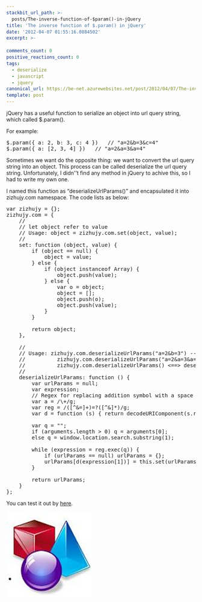 ```yaml
---
stackbit_url_path: >-
  posts/The-inverse-function-of-$param()-in-jQuery
title: 'The inverse function of $.param() in jQuery'
date: '2012-04-07 01:55:16.0884502'
excerpt: >-
  
comments_count: 0
positive_reactions_count: 0
tags: 
  - deserialize
  - javascript
  - jquery
canonical_url: https://be-net.azurewebsites.net/post/2012/04/07/The-inverse-function-of-$param()-in-jQuery
template: post
---
```

<p>jQuery has a useful function to serialize an object into url query string, which called $.param().</p>  <p>For example: </p>  <pre class="brush: javascript">$.param({ a: 2, b: 3, c: 4 }) 	// &quot;a=2&amp;b=3&amp;c=4&quot;
$.param({ a: [2, 3, 4] }) 	// &quot;a=2&amp;a=3&amp;a=4&quot;</pre>

<p>Sometimes we want do the opposite thing: we want to convert the url query string into an object. This process can be called deserialize the url query string. Unfortunately, I didn'’t find any method in jQuery to achive this, so I had to write my own one.</p>

<p>I named this function as “deserializeUrlParams()” and encapsulated it into zizhujy.com namespace. The code lists as below:</p>

<pre class="brush: javascript">var zizhujy = {};
zizhujy.com = {
    //
    // let object refer to value
    // Usage: object = zizhujy.com.set(object, value);
    //
    set: function (object, value) {
        if (object == null) {
            object = value;
        } else {
            if (object instanceof Array) {
                object.push(value);
            } else {
                var o = object;
                object = [];
                object.push(o);
                object.push(value);
            }
        }

        return object;
    },

    //
    // Usage: zizhujy.com.deserializeUrlParams(&quot;a=2&amp;b=3&quot;) --&gt; {a:2, b:3}
    //          zizhujy.com.deserializeUrlParams(&quot;a=2&amp;a=3&amp;a=4&quot;) --&gt; {a: [2, 3, 4]}
    //          zizhujy.com.deserializeUrlParams() &lt;==&gt; deserializeUrlParams(window.location.search.substring(1))
    //
    deserializeUrlParams: function () {
        var urlParams = null;
        var expression;
        // Regex for replacing addition symbol with a space
        var a = /\+/g;
        var reg = /([^&amp;=]+)=?([^&amp;]*)/g;
        var d = function (s) { return decodeURIComponent(s.replace(a, &quot; &quot;)); };

        var q = &quot;&quot;;
        if (arguments.length &gt; 0) q = arguments[0];
        else q = window.location.search.substring(1);

        while (expression = reg.exec(q)) {
            if (urlParams == null) urlParams = {};
            urlParams[d(expression[1])] = this.set(urlParams[d(expression[1])], d(expression[2]));
        }

        return urlParams;
    }
};</pre>

<p>You can test it out by <a title="Test it out!" href="http://www.myfootprints.cn/OldWeb/javascript/default.asp?s=var%20zizhujy%20%3D%20%7B%7D%3B%0Azizhujy.com%20%3D%20%7B%0A%20%20%20%20%2F%2F%0A%20%20%20%20%2F%2F%20let%20object%20refer%20to%20value%0A%20%20%20%20%2F%2F%20Usage%3A%20object%20%3D%20zizhujy.com.set(object%2C%20value)%3B%0A%20%20%20%20%2F%2F%0A%20%20%20%20set%3A%20function%20(object%2C%20value)%20%7B%0A%20%20%20%20%20%20%20%20if%20(object%20%3D%3D%20null)%20%7B%0A%20%20%20%20%20%20%20%20%20%20%20%20object%20%3D%20value%3B%0A%20%20%20%20%20%20%20%20%7D%20else%20%7B%0A%20%20%20%20%20%20%20%20%20%20%20%20if%20(object%20instanceof%20Array)%20%7B%0A%20%20%20%20%20%20%20%20%20%20%20%20%20%20%20%20object.push(value)%3B%0A%20%20%20%20%20%20%20%20%20%20%20%20%7D%20else%20%7B%0A%20%20%20%20%20%20%20%20%20%20%20%20%20%20%20%20var%20o%20%3D%20object%3B%0A%20%20%20%20%20%20%20%20%20%20%20%20%20%20%20%20object%20%3D%20%5B%5D%3B%0A%20%20%20%20%20%20%20%20%20%20%20%20%20%20%20%20object.push(o)%3B%0A%20%20%20%20%20%20%20%20%20%20%20%20%20%20%20%20object.push(value)%3B%0A%20%20%20%20%20%20%20%20%20%20%20%20%7D%0A%20%20%20%20%20%20%20%20%7D%0A%0A%20%20%20%20%20%20%20%20return%20object%3B%0A%20%20%20%20%7D%2C%0A%0A%20%20%20%20%2F%2F%0A%20%20%20%20%2F%2F%20Usage%3A%20deserializeUrlParams(%22a%3D2%26b%3D3%22)%20--%3E%20%7Ba%3A2%2C%20b%3A3%7D%0A%20%20%20%20%2F%2F%20%20%20%20%20%20%20%20%20%20deserializeUrlParams(%22a%3D2%26a%3D3%26a%3D4%22)%20--%3E%20%7Ba%3A%20%5B2%2C%203%2C%204%5D%7D%0A%20%20%20%20%2F%2F%20%20%20%20%20%20%20%20%20%20deserializeUrlParams()%20%3C%3D%3D%3E%20deserializeUrlParams(window.location.search.substring(1))%0A%20%20%20%20%2F%2F%0A%20%20%20%20deserializeUrlParams%3A%20function%20()%20%7B%0A%20%20%20%20%20%20%20%20var%20urlParams%20%3D%20null%3B%0A%20%20%20%20%20%20%20%20var%20expression%3B%0A%20%20%20%20%20%20%20%20%2F%2F%20Regex%20for%20replacing%20addition%20symbol%20with%20a%20space%0A%20%20%20%20%20%20%20%20var%20a%20%3D%20%2F%5C%2B%2Fg%3B%0A%20%20%20%20%20%20%20%20var%20reg%20%3D%20%2F(%5B%5E%26%3D%5D%2B)%3D%3F(%5B%5E%26%5D*)%2Fg%3B%0A%20%20%20%20%20%20%20%20var%20d%20%3D%20function%20(s)%20%7B%20return%20decodeURIComponent(s.replace(a%2C%20%22%20%22))%3B%20%7D%3B%0A%0A%20%20%20%20%20%20%20%20var%20q%20%3D%20%22%22%3B%0A%20%20%20%20%20%20%20%20if%20(arguments.length%20%3E%200)%20q%20%3D%20arguments%5B0%5D%3B%0A%20%20%20%20%20%20%20%20else%20q%20%3D%20window.location.search.substring(1)%3B%0A%0A%20%20%20%20%20%20%20%20while%20(expression%20%3D%20reg.exec(q))%20%7B%0A%20%20%20%20%20%20%20%20%20%20%20%20if%20(urlParams%20%3D%3D%20null)%20urlParams%20%3D%20%7B%7D%3B%0A%20%20%20%20%20%20%20%20%20%20%20%20urlParams%5Bd(expression%5B1%5D)%5D%20%3D%20this.set(urlParams%5Bd(expression%5B1%5D)%5D%2C%20d(expression%5B2%5D))%3B%0A%20%20%20%20%20%20%20%20%7D%0A%0A%20%20%20%20%20%20%20%20return%20urlParams%3B%0A%20%20%20%20%7D%0A%7D%3B%0A%20%20%20%20%20%20%20%20%0Aalert(zizhujy.com.deserializeUrlParams(%22single%3DSingle%26multiple%3DMultiple%26multiple%3DMultiple3%26check%3Dcheck2%26radio%3Dradio1%22).multiple)%3B" target="_blank">here</a>.</p>

<p><a href="https://raw.githubusercontent.com/Jeff-Tian/blogengine.net/master/Source/BlogEngine/BlogEngine.NET/App_Data/files/image_505.png"><img style="border-bottom: 0px; border-left: 0px; display: inline; border-top: 0px; border-right: 0px" title="deserialize the url query string" border="0" alt="deserialize the url query string" src="https://raw.githubusercontent.com/Jeff-Tian/blogengine.net/master/Source/BlogEngine/BlogEngine.NET/App_Data/files/image_thumb_223.png" width="227" height="227" /></a></p>